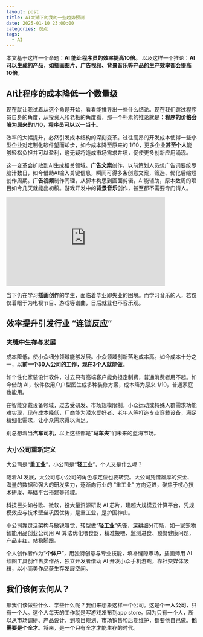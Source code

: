 ```yaml
---
layout: post
title: AI大潮下的我的一些趋势预测
date: 2025-01-10 23:00:00
categories: 观点
tags:
  - AI
---
```


本文基于这样一个命题：**AI 能让程序员的效率提高10倍。** 以及这样一个推论：**AI可以生成的产品，如插画图片、广告视频、背景音乐等产品的生产效率都会提高10倍**。

## AI让程序的成本降低一个数量级

现在就让我试着从这个命题开始，看看能推导出一些什么结论。现在我们跳过程序员自身的角度，从投资人和老板的角度看，那一个朴素的推论就是：**程序的价格会降为原来的1/10，**程序员可以**以一当十**。

效率的大幅提升，必然引发成本结构的深刻变革。过往高昂的开发成本使得一些小型企业对定制化软件望而却步，如今成本降至原来的 1/10，更多企业**甚至个人**能够轻松负担并可以盈利，这无疑将造成市场需求井喷，促使更多创新应用涌现。

这一变革会扩散到AI生成相关领域。**广告文案**创作，以前策划人员想广告词要绞尽脑汁数日，如今借助AI输入关键信息，瞬间可得多条创意文案，筛选、优化后缩短创作周期。**广告视频**制作同理，从脚本构思到画面剪辑，AI能辅助，原本数周的项目如今几天就能出初稿。游戏开发中的**背景音乐**创作，甚至都不需要专门请人。

<iframe width="420" height="236" src="https://www.youtube.com/embed/0c3yiODsOJw?si=hkAJHAd20PVltQUX" title="YouTube video player" frameborder="0" allow="accelerometer; autoplay; clipboard-write; encrypted-media; gyroscope; picture-in-picture; web-share" referrerpolicy="strict-origin-when-cross-origin" allowfullscreen></iframe>
<br />

当下仍在学习**插画创作**的学生，面临着毕业即失业的困境。而学习音乐的人，若仅仅着眼于为电视节目、游戏等谱曲，日后就业也不容乐观。

## 效率提升引发行业 “连锁反应”

### 夹缝中生存与发展

成本降低，使小众细分领域能够发展。小众领域创新落地成本高。如今成本十分之一，以**前一个30人公司的工作，现在3个人就能做。**

如个性化家装设计软件，过去只有高端客户能负担定制费，普通消费者用不起。如今借助 AI，软件依用户户型图生成多种装修方案，成本降为原来 1/10，普通家庭也能用。

在智能穿戴设备领域，过去受研发、市场规模限制，小众运动或特殊人群需求功能难实现，现在成本降低，厂商能为潜水爱好者、老年人等打造专业穿戴设备，满足精细化需求，让小众需求得以满足。

别总想着当**汽车司机**，以上这些都是“**马车夫**”们未来的蓝海市场。

### 大小公司重新定义

大公司是“**重工业**”，小公司是“**轻工业**”，个人又是什么呢？

随着AI 发展，大公司与小公司的角色与定位也要转变。大公司凭借雄厚的资金、海量的数据和强大的研发实力，逐渐向行业的 “重工业” 方向迈进，聚焦于核心技术研发、基础平台搭建等领域。

科技巨头如谷歌、微软，投大量资源研发 AI 芯片，建超大规模云计算平台，凭规模效应与技术壁垒巩固优势，是重工业，是护国神山。

小公司靠灵活架构与敏锐嗅觉，转型做“**轻工业**”先锋，深耕细分市场，如一家宠物智能用品创业公司用 AI 算法优化喂食器，精准投喂、监测进食、预警健康问题，产品走红，站稳脚跟。

个人创作者作为“**个体户**”，用独特创意与专业技能，填补缝隙市场，插画师用 AI 绘图工具创作售卖作品，独立开发者借助 AI 开发小众手机游戏，靠社交媒体吸粉，以小而美作品获生存发展空间。

## 我们该何去何从？

那我们该做些什么、学些什么呢？我们来想象这样一个公司。这是个**一人公司**，只有一个人。这个人每天的工作就是写游戏发布到app store。因为只有一个人，所以从市场调研、产品设计，到项目规划、市场销售和后期维护，都要他自己做。**他需要是个全才**。将来，是一个只有全才才能生存的时代。
